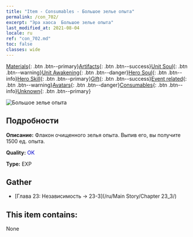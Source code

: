 ```yaml
---
title: "Item - Consumables - Большое зелье опыта"
permalink: /con_702/
excerpt: "Эра хаоса  Большое зелье опыта"
last_modified_at: 2021-08-04
locale: ru
ref: "con_702.md"
toc: false
classes: wide
---
```

 [Materials](/ItemsRU/){: .btn .btn--primary}[Artifacts](/ItemsRU/Artifacts/){: .btn .btn--success}[Unit Soul](/ItemsRU/UnitSoul/){: .btn .btn--warning}[Unit Awakening](/ItemsRU/UnitAwakening/){: .btn .btn--danger}[Hero Soul](/ItemsRU/HeroSoul/){: .btn .btn--info}[Hero Skill](/ItemsRU/HeroSkill/){: .btn .btn--primary}[Gift](/ItemsRU/Gift/){: .btn .btn--success}[Event related](/ItemsRU/Events/){: .btn .btn--warning}[Avatars](/ItemsRU/Avatars/){: .btn .btn--danger}[Consumables](/ItemsRU/Consumables/){: .btn .btn--info}[Unknown](/ItemsRU/Unknown/){: .btn .btn--primary}

 ![Большое зелье опыта](/images/t/i_502.png)

## Подробности
 **Описание:** Флакон очищенного зелья опыта. Выпив его, вы получите 1500 ед. опыта.

 **Quality:** <span style="color: #0000CD">OK</span>

 **Type:** EXP

## Gather

*    [Глава 23: Независимость -> 23-3](/ru/Main Story/Chapter 23_3/) 

## This item contains:

  None


